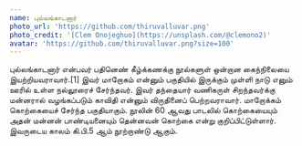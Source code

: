 ```yaml
---
name: புல்லங்காடனார்
photo_url: 'https://github.com/thiruvalluvar.png'
photo_credit: '[Clem Onojeghuo](https://unsplash.com/@clemono2)'
avatar: 'https://github.com/thiruvalluvar.png?size=100'
---
```


புல்லங்காடனார் என்பவர் பதினெண் கீழ்க்கணக்கு நூல்களுள் ஒன்றான கைந்நிலையை இயற்றியவராவார்.[1] இவர் மாறோகம் என்னும் பகுதியில் இருக்கும் முள்ளி நாடு எனும் ஊரில் உள்ள நல்லூரைச் சேர்ந்தவர். இவர் தந்தையார் வணிகருள் சிறந்தவர்க்கு மன்னரால் வழங்கப்படும் காவிதி என்னும் விருதினைப் பெற்றவராவார். மாறோக்கம் கொற்கையைச் சேர்ந்த பகுதியாகும். நூலின் 60 ஆவது பாடலில் கொற்கையையும் அதன் மன்னன் பாண்டியனையும் தென்னவன் கொற்கை என்று குறிப்பிட்டுள்ளார். இவருடைய காலம் கி.பி.5 ஆம் நூற்றாண்டு ஆகும்.